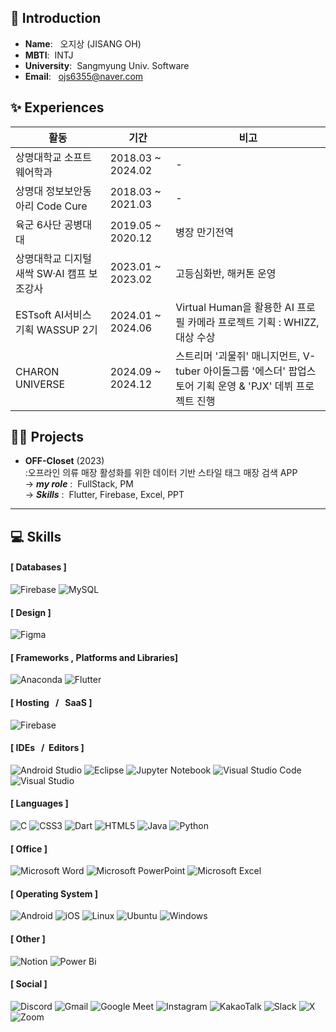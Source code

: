 ## 👋 Introduction
- **Name**:&nbsp;&nbsp; 오지상 (JISANG OH)
- **MBTI**:&nbsp;&nbsp;INTJ
- **University**:&nbsp;&nbsp;Sangmyung Univ. Software
- **Email**:&nbsp;&nbsp; ojs6355@naver.com

## ✨ Experiences
|활동|기간|비고|
|---|---|---|
|상명대학교 소프트웨어학과|2018.03 ~ 2024.02|-|
|상명대 정보보안동아리 Code Cure|2018.03 ~ 2021.03|-|
|육군 6사단 공병대대|2019.05 ~ 2020.12|병장 만기전역|
|상명대학교 디지털새싹 SW·AI 캠프 보조강사|2023.01 ~ 2023.02|고등심화반, 해커톤 운영|
|ESTsoft AI서비스 기획 WASSUP 2기|2024.01 ~ 2024.06|Virtual Human을 활용한 AI 프로필 카메라 프로젝트 기획 : WHIZZ, 대상 수상|
|CHARON UNIVERSE|2024.09 ~ 2024.12|스트리머 '괴물쥐' 매니지먼트, V-tuber 아이돌그룹 '에스더' 팝업스토어 기획 운영 & 'PJX' 데뷔 프로젝트 진행|

## 🧑‍💻 Projects
- **OFF-Closet**&nbsp;(2023) <br>
:오프라인 의류 매장 활성화를 위한 데이터 기반 스타일 태그 매장 검색 APP  <br>
&#8594; ***my role***&nbsp;:&nbsp;&nbsp;FullStack, PM<br>
&#8594; ***Skills***&nbsp;:&nbsp;&nbsp;Flutter, Firebase, Excel, PPT<br>

---
## 💻 Skills

#### [ Databases ]
![Firebase](https://img.shields.io/badge/Firebase-039BE5?style=for-the-badge&logo=Firebase&logoColor=white)
![MySQL](https://img.shields.io/badge/mysql-%2300f.svg?style=for-the-badge&logo=mysql&logoColor=white)

#### [ Design ]
![Figma](https://img.shields.io/badge/figma-%23F24E1E.svg?style=for-the-badge&logo=figma&logoColor=white)

#### [ Frameworks&nbsp;,&nbsp;Platforms and Libraries]
![Anaconda](https://img.shields.io/badge/Anaconda-%2344A833.svg?style=for-the-badge&logo=anaconda&logoColor=white)
![Flutter](https://img.shields.io/badge/Flutter-%2302569B.svg?style=for-the-badge&logo=Flutter&logoColor=white)

#### [ Hosting &nbsp;&nbsp;/&nbsp;&nbsp; SaaS ]
![Firebase](https://img.shields.io/badge/firebase-%23039BE5.svg?style=for-the-badge&logo=firebase)

#### [ IDEs &nbsp;&nbsp;/&nbsp;&nbsp;Editors ]
![Android Studio](https://img.shields.io/badge/Android%20Studio-3DDC84.svg?style=for-the-badge&logo=android-studio&logoColor=white)
![Eclipse](https://img.shields.io/badge/Eclipse-FE7A16.svg?style=for-the-badge&logo=Eclipse&logoColor=white)
![Jupyter Notebook](https://img.shields.io/badge/jupyter-%23FA0F00.svg?style=for-the-badge&logo=jupyter&logoColor=white)
![Visual Studio Code](https://img.shields.io/badge/Visual%20Studio%20Code-0078d7.svg?style=for-the-badge&logo=visual-studio-code&logoColor=white)
![Visual Studio](https://img.shields.io/badge/Visual%20Studio-5C2D91.svg?style=for-the-badge&logo=visual-studio&logoColor=white)

#### [ Languages ]
![C](https://img.shields.io/badge/c-%2300599C.svg?style=for-the-badge&logo=c&logoColor=white)
![CSS3](https://img.shields.io/badge/css3-%231572B6.svg?style=for-the-badge&logo=css3&logoColor=white)
![Dart](https://img.shields.io/badge/dart-%230175C2.svg?style=for-the-badge&logo=dart&logoColor=white)
![HTML5](https://img.shields.io/badge/html5-%23E34F26.svg?style=for-the-badge&logo=html5&logoColor=white)
![Java](https://img.shields.io/badge/java-%23ED8B00.svg?style=for-the-badge&logo=openjdk&logoColor=white)
![Python](https://img.shields.io/badge/python-3670A0?style=for-the-badge&logo=python&logoColor=ffdd54)

#### [ Office ]
![Microsoft Word](https://img.shields.io/badge/Microsoft_Word-2B579A?style=for-the-badge&logo=microsoft-word&logoColor=white)
![Microsoft PowerPoint](https://img.shields.io/badge/Microsoft_PowerPoint-B7472A?style=for-the-badge&logo=microsoft-powerpoint&logoColor=white)
![Microsoft Excel](https://img.shields.io/badge/Microsoft_Excel-217346?style=for-the-badge&logo=microsoft-excel&logoColor=white)

#### [ Operating System ]
![Android](https://img.shields.io/badge/Android-3DDC84?style=for-the-badge&logo=android&logoColor=white)
![iOS](https://img.shields.io/badge/iOS-000000?style=for-the-badge&logo=ios&logoColor=white)
![Linux](https://img.shields.io/badge/Linux-FCC624?style=for-the-badge&logo=linux&logoColor=black)
![Ubuntu](https://img.shields.io/badge/Ubuntu-E95420?style=for-the-badge&logo=ubuntu&logoColor=white)
![Windows](https://img.shields.io/badge/Windows-0078D6?style=for-the-badge&logo=windows&logoColor=white)

#### [ Other ]
![Notion](https://img.shields.io/badge/Notion-%23000000.svg?style=for-the-badge&logo=notion&logoColor=white)
![Power Bi](https://img.shields.io/badge/power_bi-F2C811?style=for-the-badge&logo=powerbi&logoColor=black)

#### [ Social ]
![Discord](https://img.shields.io/badge/Discord-%235865F2.svg?style=for-the-badge&logo=discord&logoColor=white)
![Gmail](https://img.shields.io/badge/Gmail-D14836?style=for-the-badge&logo=gmail&logoColor=white)
![Google Meet](https://img.shields.io/badge/Google%20Meet-00897B?style=for-the-badge&logo=google-meet&logoColor=white)
![Instagram](https://img.shields.io/badge/Instagram-%23E4405F.svg?style=for-the-badge&logo=Instagram&logoColor=white)
![KakaoTalk](https://img.shields.io/badge/kakaotalk-ffcd00.svg?style=for-the-badge&logo=kakaotalk&logoColor=000000)
![Slack](https://img.shields.io/badge/Slack-4A154B?style=for-the-badge&logo=slack&logoColor=white)
![X](https://img.shields.io/badge/X-%23000000.svg?style=for-the-badge&logo=X&logoColor=white)
![Zoom](https://img.shields.io/badge/Zoom-2D8CFF?style=for-the-badge&logo=zoom&logoColor=white)
<br>
